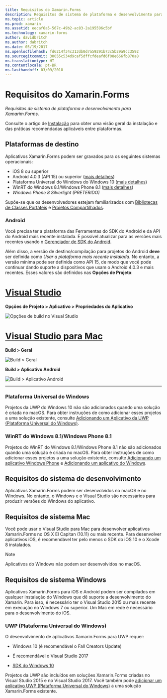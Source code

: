```yaml
---
title: Requisitos do Xamarin.Forms
description: Requisitos de sistema de plataforma e desenvolvimento para Xamarim.Forms.
ms.topic: article
ms.prod: xamarin
ms.assetid: eecaf6a5-567c-49b2-ac83-2a195596c5bf
ms.technology: xamarin-forms
author: davidbritch
ms.author: dabritch
ms.date: 05/19/2017
ms.openlocfilehash: fd6214f34c313db0d7a59291b73c5b29a9cc3592
ms.sourcegitcommit: 30055c534d9caf5dffcfdeafd6f08e666fb870a8
ms.translationtype: HT
ms.contentlocale: pt-BR
ms.lasthandoff: 03/09/2018
---
```

# <a name="xamarinforms-requirements"></a>Requisitos do Xamarin.Forms

_Requisitos de sistema de plataforma e desenvolvimento para Xamarim.Forms._

Consulte o artigo de [Instalação](~/cross-platform/get-started/installation/index.md) para obter uma visão geral da instalação e das práticas recomendadas aplicáveis entre plataformas.

## <a name="target-platforms"></a>Plataformas de destino

Aplicativos Xamarin.Forms podem ser gravados para os seguintes sistemas operacionais:

-  iOS 8 ou superior
-  Android 4.0.3 (API 15) ou superior ([mais detalhes](#android))
-  Plataforma Universal do Windows do Windows 10 ([mais detalhes](#windows10))
-  WinRT do Windows 8.1/Windows Phone 8.1 ([mais detalhes](#windows))
-  *Windows Phone 8 Silverlight (PRETERIDO)*

Supõe-se que os desenvolvedores estejam familiarizados com [Bibliotecas de Classes Portáteis](~/cross-platform/app-fundamentals/pcl.md) e [Projetos Compartilhados](~/cross-platform/app-fundamentals/shared-projects.md).

<a name="android" />

### <a name="android"></a>Android

Você precisa ter a plataforma das Ferramentas do SDK do Android e da API do Android mais recente instalada. É possível atualizar para as versões mais recentes usando o [Gerenciador de SDK do Android](~/android/get-started/installation/android-sdk.md).

Além disso, a versão de destino/compilação para projetos do Android **deve** ser definida como *Usar a plataforma mais recente instalada*. No entanto, a versão mínima pode ser definida como API 15, de modo que você pode continuar dando suporte a dispositivos que usam o Android 4.0.3 e mais recentes. Esses valores são definidos nas **Opções de Projeto**:

# <a name="visual-studiotabvswin"></a>[Visual Studio](#tab/vswin)

**Opções de Projeto > Aplicativo > Propriedades do Aplicativo**

![](installation-images/options-android-vs-sml.png "Opções de build no Visual Studio")

# <a name="visual-studio-for-mactabvsmac"></a>[Visual Studio para Mac](#tab/vsmac)

**Build > Geral**

![](installation-images/options-general-sml.png "Build > Geral")

**Build > Aplicativo Android**

![](installation-images/options-android-sml.png "Build > Aplicativo Android")

-----


<a name="windows10" />

### <a name="universal-windows-platform"></a>Plataforma Universal do Windows

Projetos da UWP do Windows 10 não são adicionados quando uma solução é criada no macOS. Para obter instruções de como adicionar esses projetos a uma solução existente, consulte [Adicionando um Aplicativo da UWP (Plataforma Universal do Windows)](~/xamarin-forms/platform/windows/installation/universal.md).


<a name="windows" />

### <a name="windows-81--windows-phone-81-winrt"></a>WinRT do Windows 8.1/Windows Phone 8.1

Projetos do WinRT do Windows 8.1/Windows Phone 8.1 não são adicionados quando uma solução é criada no macOS. Para obter instruções de como adicionar esses projetos a uma solução existente, consulte [Adicionando um aplicativo Windows Phone](~/xamarin-forms/platform/windows/installation/phone.md) e [Adicionando um aplicativo do Windows](~/xamarin-forms/platform/windows/installation/tablet.md).


## <a name="development-system-requirements"></a>Requisitos do sistema de desenvolvimento

Aplicativos Xamarin.Forms podem ser desenvolvidos no macOS e no Windows. No entanto, o Windows e o Visual Studio são necessários para produzir versões do Windows do aplicativo.

## <a name="mac-system-requirements"></a>Requisitos de sistema Mac

Você pode usar o Visual Studio para Mac para desenvolver aplicativos Xamarin.Forms no OS X El Capitan (10.11) ou mais recente. Para desenvolver aplicativos iOS, é recomendável ter pelo menos o SDK do iOS 10 e o Xcode 8 instalados.

> [!NOTE]
>  Aplicativos do Windows não podem ser desenvolvidos no macOS.

## <a name="windows-system-requirements"></a>Requisitos de sistema Windows

Aplicativos Xamarin.Forms para iOS e Android podem ser compilados em qualquer instalação do Windows que dê suporte a desenvolvimento do Xamarin. Para isso, é necessário ter o Visual Studio 2015 ou mais recente em execução no Windows 7 ou superior. Um Mac em rede é necessário para o desenvolvimento do iOS.

### <a name="universal-windows-platform-uwp"></a>UWP (Plataforma Universal do Windows)

O desenvolvimento de aplicativos Xamarin.Forms para UWP requer:

* Windows 10 (é recomendável o Fall Creators Update)

* É recomendável o Visual Studio 2017

* [SDK do Windows 10](https://dev.windows.com/downloads/windows-10-sdk)

Projetos da UWP são incluídos em soluções Xamarin.Forms criadas no Visual Studio 2015 e no Visual Studio 2017.
Você também pode [adicionar um aplicativo UWP (Plataforma Universal do Windows)](~/xamarin-forms/platform/windows/installation/universal.md) a uma solução Xamarin.Forms existente.

